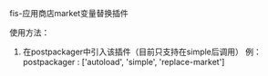 fis-应用商店market变量替换插件

使用方法：
1. 在postpackager中引入该插件（目前只支持在simple后调用）
	 例：postpackager : ['autoload', 'simple', 'replace-market']
